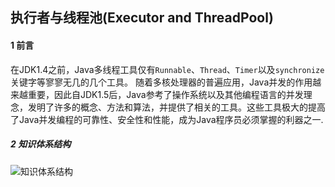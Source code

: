 ## 执行者与线程池(Executor and ThreadPool)

#### 1 前言

在JDK1.4之前，Java多线程工具仅有`Runnable`、`Thread`、`Timer`以及`synchronize`关键字等寥寥无几的几个工具。
随着多核处理器的普遍应用，Java并发的作用越来越重要，因此自JDK1.5后，Java参考了操作系统以及其他编程语言的并发理念，发明了许多的概念、方法和算法，并提供了相关的工具。这些工具极大的提高了Java并发编程的可靠性、安全性和性能，成为Java程序员必须掌握的利器之一.

##### 2 知识体系结构

![知识体系结构](E:\知识整理\resources\excutor知识体系.jpg)
